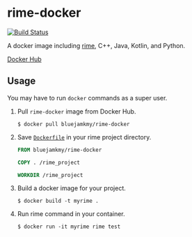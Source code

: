 # rime-docker

[![Build Status](https://travis-ci.org/blue-jam/rime-docker.svg?branch=master)](https://travis-ci.org/blue-jam/rime-docker)

A docker image including [rime](https://github.com/icpc-jag/rime), C++, Java, Kotlin, and Python.

[Docker Hub](https://hub.docker.com/r/bluejamkmy/rime-docker)

## Usage

You may have to run `docker` commands as a super user.

1. Pull `rime-docker` image from Docker Hub.

   ```
   $ docker pull bluejamkmy/rime-docker
   ```

1. Save [`Dockerfile`](Dockerfile.example) in your rime project directory.

   ```Dockerfile
   FROM bluejamkmy/rime-docker

   COPY . /rime_project

   WORKDIR /rime_project
   ```

1. Build a docker image for your project.

   ```
   $ docker build -t myrime .
   ```

1. Run rime command in your container.

   ```
   $ docker run -it myrime rime test
   ```
